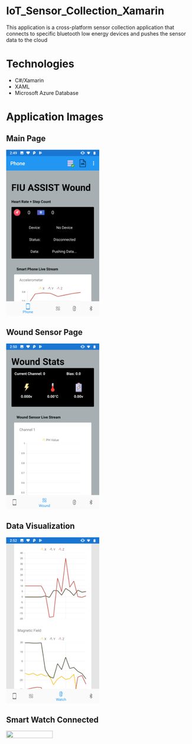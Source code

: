 # IoT_Sensor_Collection_Xamarin
This application is a cross-platform sensor collection application that connects to specific bluetooth low energy devices and pushes the sensor data to the cloud

# Technologies
- C#/Xamarin
- XAML
- Microsoft Azure Database

#  Application Images

## Main Page
<img src="images/main_page.png" width=50% height=50%/>

## Wound Sensor Page
<img src="images/wound_page.png" width=50% height=50%/>

## Data Visualization
<img src="images/data_collection.png" width=50% height=50%/>

## Smart Watch Connected
<img src="images/IMG_20190807_140448.jpg" width=50% height=50%/>
